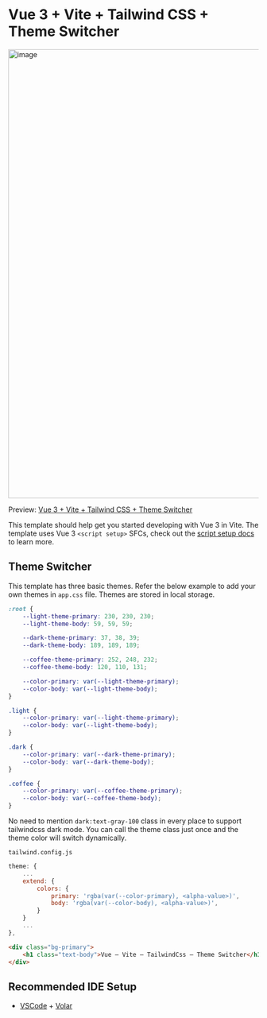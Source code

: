 # Vue 3 + Vite + Tailwind CSS + Theme Switcher

[<img width="904" alt="image" src="https://github.com/SujithJr/vue3-vite-tailwind-starter/assets/29048470/d3388890-ff2b-499e-9134-03aebc196f4c">](https://vue3-vite-tailwind-theme-switcher.netlify.app/)

Preview: [Vue 3 + Vite + Tailwind CSS + Theme Switcher](https://vue3-vite-tailwind-theme-switcher.netlify.app/)

This template should help get you started developing with Vue 3 in Vite. The template uses Vue 3 `<script setup>` SFCs, check out the [script setup docs](https://vuejs.org/api/sfc-script-setup.html#sfc-script-setup) to learn more.

## Theme Switcher
This template has three basic themes. Refer the below example to add your own themes in `app.css` file.
Themes are stored in local storage.
```css
:root {
    --light-theme-primary: 230, 230, 230;
    --light-theme-body: 59, 59, 59;

    --dark-theme-primary: 37, 38, 39;
    --dark-theme-body: 189, 189, 189;

    --coffee-theme-primary: 252, 248, 232;
    --coffee-theme-body: 120, 110, 131;

    --color-primary: var(--light-theme-primary);
    --color-body: var(--light-theme-body);
}

.light {
    --color-primary: var(--light-theme-primary);
    --color-body: var(--light-theme-body);
}

.dark {
    --color-primary: var(--dark-theme-primary);
    --color-body: var(--dark-theme-body);
}

.coffee {
    --color-primary: var(--coffee-theme-primary);
    --color-body: var(--coffee-theme-body);
}
```

No need to mention `dark:text-gray-100` class in every place to support tailwindcss dark mode. You can call the theme class just once and the theme color will switch dynamically.

`tailwind.config.js`
```js
theme: {
    ...
    extend: {
        colors: {
            primary: 'rgba(var(--color-primary), <alpha-value>)',
            body: 'rgba(var(--color-body), <alpha-value>)',
        }
    }
    ...
},
```

```html
<div class="bg-primary">
    <h1 class="text-body">Vue — Vite — TailwindCss — Theme Switcher</h1>
</div>
```

## Recommended IDE Setup

- [VSCode](https://code.visualstudio.com/) + [Volar](https://marketplace.visualstudio.com/items?itemName=johnsoncodehk.volar)
